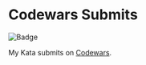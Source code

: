 # Codewars Submits
![Badge](https://www.codewars.com/users/denidiasjr/badges/large)

My Kata submits on [Codewars](https://www.codewars.com).

